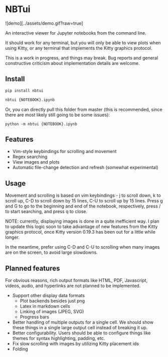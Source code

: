# NBTui

![demo][../assets/demo.gif?raw=true]

An interactive viewer for Jupyter notebooks from the command line.

It should work for any terminal, but you will only be able to view
plots when using Kitty, or any terminal that implements the Kitty
graphics protocol.

This is a work in progress, and things may break. Bug reports and general
constructive criticism about implementation details are welcome.

## Install

```python
pip install nbtui

nbtui {NOTEBOOK}.ipynb
```

Or, you can directly pull this folder from master (this is recommended, since there are most likely still going to be some issues):

```
python -m nbtui {NOTEBOOK}.ipynb
```

## Features

- Vim-style keybindings for scrolling and movement
- Regex searching
- View images and plots
- Automatic file-change detection and refresh (somewhat experimental)

## Usage

Movement and scrolling is based on vim keybindings - j to scroll down,
k to scroll up, C-D to scroll down by 15 lines, C-U to scroll up
by 15 lines.
Press g and G to go to the beginning and end of the notebook,
respectively, press / to start searching, and press q to close.

NOTE: currently, displaying images is done in a quite inefficient way.
I plan to update this logic soon to take advantage
of new features from the Kitty graphics protocol, once Kitty version 0.19.3
has been out for a little while longer.

In the meantime, prefer using C-D and C-U to scrolling when many images
are on the screen, to avoid large slowdowns.

## Planned features

For obvious reasons, rich output formats like HTML, PDF, Javascript, videos,
audio, and hyperlinks are not planned to be implemented.

- Support other display data formats
    - Plot backends besides just png
    - Latex in markdown cells
    - Linking of images (JPEG, SVG)
    - Progress bars
- Better handling of multiple outputs for a single cell. We should show
these things in a single large output cell instead of breaking it up.
- Better configurability. Users should be able to configure things like themes
for syntax highlighting, padding, etc.
- Fix slow scrolling with images by utilizing Kitty placement ids
- Folding
